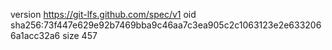 version https://git-lfs.github.com/spec/v1
oid sha256:73f447e629e92b7469bba9c46aa7c3ea905c2c1063123e2e6332066a1acc32a6
size 457
